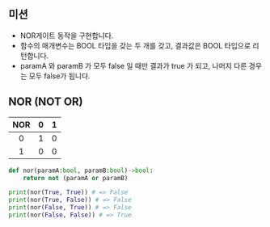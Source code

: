 
## 미션

- NOR게이트 동작을 구현합니다.
- 함수의 매개변수는 BOOL 타입을 갖는 두 개를 갖고, 결과값은 BOOL 타입으로 리턴합니다.
- paramA 와 paramB 가 모두 false 일 때만 결과가 true 가 되고, 나머지 다른 경우는 모두 false가 됩니다.


## NOR (NOT OR)

NOR | 0 | 1
:---------:  | :-----------: | :-----------:
0	| 1 | 0
1	| 0 | 0


```python
def nor(paramA:bool, paramB:bool)->bool:
    return not (paramA or paramB)

print(nor(True, True)) # => False
print(nor(True, False)) # => False
print(nor(False, True)) # => False
print(nor(False, False)) # => True
```